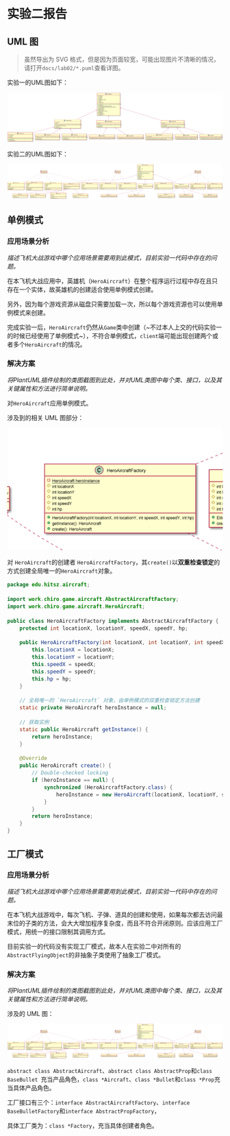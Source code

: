 # 实验二报告

## UML 图

> 虽然导出为 SVG 格式，但是因为页面较宽，可能出现图片不清晰的情况，请打开`docs/lab02/*.puml`查看详图。

实验一的UML图如下：

![svg](实验二报告.assets/AircraftWar-java-0.0.1.svg)

实验二的UML图如下：

![svg](实验二报告.assets/AircraftWar-java-0.0.2.svg)

## 单例模式

### 应用场景分析

*描述飞机大战游戏中哪个应用场景需要用到此模式，目前实验一代码中存在的问题。*

 在本飞机大战应用中，英雄机（`HeroAircraft`）在整个程序运行过程中存在且只存在一个实体，故英雄机的创建适合使用单例模式创建。

 另外，因为每个游戏资源从磁盘只需要加载一次，所以每个游戏资源也可以使用单例模式来创建。

完成实验一后，`HeroAircraft`仍然从`Game`类中创建（~不过本人上交的代码实验一的时候已经使用了单例模式~），不符合单例模式，`client`端可能出现创建两个或者多个`HeroAircraft`的情况。

### 解决方案

*将PlantUML插件绘制的类图截图到此处，并对UML类图中每个类、接口，以及其关键属性和方法进行简单说明。*

对`HeroAircraft`应用单例模式。

涉及到的相关 UML 图部分：

![image-20220330163858433](实验二报告.assets/image-20220330163858433.png)

对 `HeroAircraft`的创建者 `HeroAircraftFactory`，其`create()`以**双重检查锁定**的方式创建全局唯一的`HeroAircraft`对象。

```java
package edu.hitsz.aircraft;

import work.chiro.game.aircraft.AbstractAircraftFactory;
import work.chiro.game.aircraft.HeroAircraft;

public class HeroAircraftFactory implements AbstractAircraftFactory {
    protected int locationX, locationY, speedX, speedY, hp;

    public HeroAircraftFactory(int locationX, int locationY, int speedX, int speedY, int hp) {
        this.locationX = locationX;
        this.locationY = locationY;
        this.speedX = speedX;
        this.speedY = speedY;
        this.hp = hp;
    }

    // 全局唯一的 `HeroAircraft` 对象，由单例模式的双重检查锁定方法创建
    static private HeroAircraft heroInstance = null;

    // 获取实例
    static public HeroAircraft getInstance() {
        return heroInstance;
    }

    @Override
    public HeroAircraft create() {
        // Double-checked locking
        if (heroInstance == null) {
            synchronized (HeroAircraftFactory.class) {
                heroInstance = new HeroAircraft(locationX, locationY, speedX, speedY, hp);
            }
        }
        return heroInstance;
    }
}
```



## 工厂模式

### 应用场景分析

*描述飞机大战游戏中哪个应用场景需要用到此模式，目前实验一代码中存在的问题。*

在本飞机大战游戏中，每次飞机、子弹、道具的创建和使用，如果每次都去访问最末位的子类的方法，会大大增加程序复杂度，而且不符合开闭原则。应该应用工厂模式，用统一的接口限制其调用方式。

目前实验一的代码没有实现工厂模式，故本人在实验二中对所有的 `AbstractFlyingObject`的非抽象子类使用了抽象工厂模式。

### 解决方案

*将PlantUML插件绘制的类图截图到此处，并对UML类图中每个类、接口，以及其关键属性和方法进行简单说明。*

涉及的 UML 图：

![svg](实验二报告.assets/AircraftWar-java-0.0.2.svg)

`abstract class AbstractAircraft`、`abstract class AbstractProp`和`class BaseBullet `充当产品角色，`class *Aircraft`、`class *Bullet`和`class *Prop`充当具体产品角色。

工厂接口有三个：`interface AbstractAircraftFactory`、`interface BaseBulletFactory`和`interface AbstractPropFactory`，

具体工厂类为：`class *Factory`，充当具体创建者角色。

